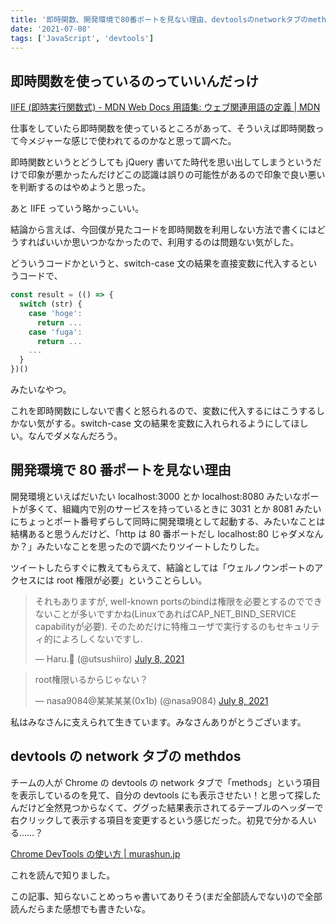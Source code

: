 ```yaml
---
title: '即時関数、開発環境で80番ポートを見ない理由、devtoolsのnetworkタブのmethodsヘッダー'
date: '2021-07-08'
tags: ['JavaScript', 'devtools']
---
```


## 即時関数を使っているのっていいんだっけ

[IIFE \(即時実行関数式\) \- MDN Web Docs 用語集: ウェブ関連用語の定義 \| MDN](https://developer.mozilla.org/ja/docs/Glossary/IIFE)

仕事をしていたら即時関数を使っているところがあって、そういえば即時関数って今メジャーな感じで使われてるのかなと思って調べた。

即時関数というとどうしても jQuery 書いてた時代を思い出してしまうというだけで印象が悪かったんだけどこの認識は誤りの可能性があるので印象で良い悪いを判断するのはやめようと思った。

あと IIFE っていう略かっこいい。

結論から言えば、今回僕が見たコードを即時関数を利用しない方法で書くにはどうすればいいか思いつかなかったので、利用するのは問題ない気がした。

どういうコードかというと、switch-case 文の結果を直接変数に代入するというコードで、

```ts
const result = (() => {
  switch (str) {
    case 'hoge':
      return ...
    case 'fuga':
      return ...
    ...
  }
})()
```

みたいなやつ。

これを即時関数にしないで書くと怒られるので、変数に代入するにはこうするしかない気がする。switch-case 文の結果を変数に入れられるようにしてほしい。なんでダメなんだろう。

## 開発環境で 80 番ポートを見ない理由

開発環境といえばだいたい localhost:3000 とか localhost:8080 みたいなポートが多くて、組織内で別のサービスを持っているときに 3031 とか 8081 みたいにちょっとポート番号ずらして同時に開発環境として起動する、みたいなことは結構あると思うんだけど、「http は 80 番ポートだし localhost:80 じゃダメなんか？」みたいなことを思ったので調べたりツイートしたりした。

ツイートしたらすぐに教えてもらえて、結論としては「ウェルノウンポートのアクセスには root 権限が必要」ということらしい。

<blockquote class="twitter-tweet" data-partner="tweetdeck"><p lang="ja" dir="ltr">それもありますが,  well-known portsのbindは権限を必要とするのでできないことが多いですかね(LinuxであればCAP_NET_BIND_SERVICE capabilityが必要). そのためだけに特権ユーザで実行するのもセキュリティ的によろしくないですし.</p>&mdash; Haru. (@utsushiiro) <a href="https://twitter.com/utsushiiro/status/1412983868282392587?ref_src=twsrc%5Etfw">July 8, 2021</a></blockquote>

<blockquote class="twitter-tweet" data-partner="tweetdeck"><p lang="ja" dir="ltr">root権限いるからじゃない？</p>&mdash; nasa9084@某某某某(0x1b) (@nasa9084) <a href="https://twitter.com/nasa9084/status/1412992478647525377?ref_src=twsrc%5Etfw">July 8, 2021</a></blockquote>

私はみなさんに支えられて生きています。みなさんありがとうございます。

## devtools の network タブの methdos

チームの人が Chrome の devtools の network タブで「methods」という項目を表示しているのを見て、自分の devtools にも表示させたい！と思って探したんだけど全然見つからなくて、ググった結果表示されてるテーブルのヘッダーで右クリックして表示する項目を変更するという感じだった。初見で分かる人いる……？

[Chrome DevTools の使い方 \| murashun\.jp](https://murashun.jp/article/performance/chrome-devtools.html)

これを読んで知りました。

この記事、知らないことめっちゃ書いてありそう(まだ全部読んでない)ので全部読んだらまた感想でも書きたいな。
